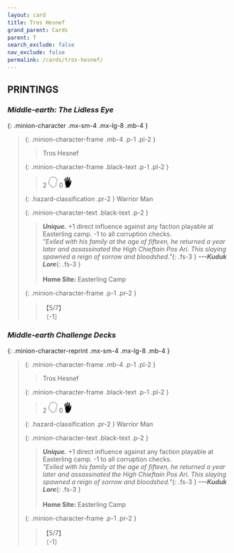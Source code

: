 ```yaml
---
layout: card
title: Tros Hesnef
grand_parent: Cards
parent: T
search_exclude: false
nav_exclude: false
permalink: /cards/tros-hesnef/
---
```


## PRINTINGS


### _Middle-earth: The Lidless Eye_

{: .minion-character .mx-sm-4 .mx-lg-8 .mb-4 }
> {: .minion-character-frame .mb-4 .p-1 .pl-2 }
> > <div class="hazard-mp"></div>
> > <div class="card-name">Tros Hesnef</div>
>
> {: .minion-character-frame .black-text .p-1 .pl-2 }
> > 2 ![](/assets/images/mind.svg) 0![](/assets/images/di.svg)
>
> {: .hazard-classification .pr-2 }
> Warrior Man
>
> {: .minion-character-text .black-text .p-2 }
> > _**Unique.**_ +1 direct influence against any faction playable at Easterling camp. -1 to all corruption checks. <br>_"Exiled with his family at the age of fifteen, he returned a year later and assassinated the High Chieftain Pos Ari. This slaying spawned a reign of sorrow and bloodshed."_{: .fs-3 } ***---&#65279;Kuduk Lore***{: .fs-3 }  <br><br>**Home Site:** Easterling Camp 
>
> {: .minion-character-frame .p-1 .pr-2 }
> > <div class="card-shield">【5/7】</div>
> > <div class="card-corruption-white">〔-1〕</div>

### _Middle-earth Challenge Decks_

{: .minion-character-reprint .mx-sm-4 .mx-lg-8 .mb-4 }
> {: .minion-character-frame .mb-4 .p-1 .pl-2 }
> > <div class="hazard-mp"></div>
> > <div class="card-name">Tros Hesnef</div>
>
> {: .minion-character-frame .black-text .p-1 .pl-2 }
> > 2 ![](/assets/images/mind.svg) 0![](/assets/images/di.svg)
>
> {: .hazard-classification .pr-2 }
> Warrior Man
>
> {: .minion-character-text .black-text .p-2 }
> > _**Unique.**_ +1 direct influence against any faction playable at Easterling camp. -1 to all corruption checks. <br>_"Exiled with his family at the age of fifteen, he returned a year later and assassinated the High Chieftain Pos Ari. This slaying spawned a reign of sorrow and bloodshed."_{: .fs-3 } ***---&#65279;Kuduk Lore***{: .fs-3 }  <br><br>**Home Site:** Easterling Camp 
>
> {: .minion-character-frame .p-1 .pr-2 }
> > <div class="card-shield">【5/7】</div>
> > <div class="card-corruption-white">〔-1〕</div>
